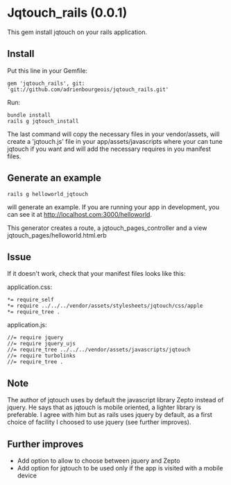 Jqtouch_rails (0.0.1)
=====================

This gem install jqtouch on your rails application.

Install
-------

Put this line in your Gemfile:

    gem 'jqtouch_rails', git: 'git://github.com/adrienbourgeois/jqtouch_rails.git'

Run:

    bundle install
    rails g jqtouch_install

The last command will copy the necessary files in your vendor/assets, will create a 'jqtouch.js' file in your app/assets/javascripts where your can tune jqtouch if you want and will add the necessary requires in you manifest files.

Generate an example
-------------------

    rails g helloworld_jqtouch

will generate an example. If you are running your app in development, you can see it at http://localhost.com:3000/helloworld.

This generator creates a route, a jqtouch_pages_controller and a view jqtouch_pages/helloworld.html.erb

Issue
-----

If it doesn't work, check that your manifest files looks like this:

application.css:

    *= require_self
    *= require ../../../vendor/assets/stylesheets/jqtouch/css/apple
    *= require_tree .

application.js:

    //= require jquery
    //= require jquery_ujs
    //= require_tree ../../../vendor/assets/javascripts/jqtouch
    //= require turbolinks
    //= require_tree .

Note
----

The author of jqtouch uses by default the javascript library Zepto instead of jquery. He says that as jqtouch is mobile oriented, a lighter library is preferable. I agree with him but as rails uses jquery by default, as a first choice of facility I choosed to use jquery (see further improves).

Further improves
----------------

* Add option to allow to choose between jquery and Zepto
* Add option for jqtouch to be used only if the app is visited with a mobile device

